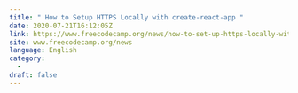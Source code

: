 ```yaml
---
title: " How to Setup HTTPS Locally with create-react-app "
date: 2020-07-21T16:12:05Z
link: https://www.freecodecamp.org/news/how-to-set-up-https-locally-with-create-react-app/?utm_medium=RSS&utm_source=news.12bit.vn
site: www.freecodecamp.org/news
language: English
category:
  -   
draft: false
---
```

